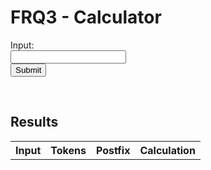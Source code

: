 # FRQ3 - Calculator


<form id="form">
  <label for="input">Input:</label><br>
  <input type="text" id="input" name="input"><br>
  <button type="submit" id="submit-button">Submit</button>
</form> 

<br/>

## Results
<!--- Table of results -->
<table id="table">
  <tr>
    <th>Input</th>
    <th>Tokens</th> 
    <th>Postfix</th>
    <th>Calculation</th>
  </tr>
</table>

<!--- Access API -->
<script>
  document.getElementById('form').addEventListener('submit', (event) => {
    event.preventDefault();
    let input = document.getElementById('input').value;

  // POST
  const url = 'https://blognorte.tk/api/calculator/create?exp='+input;
  fetch(url, {method: 'POST', mode: 'no-cors'})
  .then(response => response.json())
    .then(data => {
      const table = document.getElementById('table');
      const row = table.insertRow(-1);
      const inputCell = row.insertCell(0);
      const tokensCell = row.insertCell(1);
      const postfixCell = row.insertCell(2);
      const resultCell = row.insertCell(3);
      // Print data to table
      inputCell.innerHTML = data.expression;
      tokensCell.innerHTML = data.tokens;
      rpnCell.innerHTML = data.reverse_polish;
      resultCell.innerHTML = data.result;
    });
  }
  );
</script>